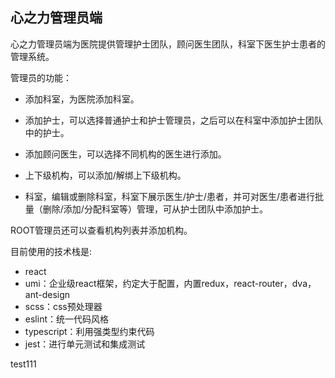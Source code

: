 ## 心之力管理员端

心之力管理员端为医院提供管理护士团队，顾问医生团队，科室下医生护士患者的管理系统。

管理员的功能：

- 添加科室，为医院添加科室。

- 添加护士，可以选择普通护士和护士管理员，之后可以在科室中添加护士团队中的护士。
- 添加顾问医生，可以选择不同机构的医生进行添加。
- 上下级机构，可以添加/解绑上下级机构。
- 科室，编辑或删除科室，科室下展示医生/护士/患者，并可对医生/患者进行批量（删除/添加/分配科室等）管理，可从护士团队中添加护士。

ROOT管理员还可以查看机构列表并添加机构。

目前使用的技术栈是:
- react
- umi：企业级react框架，约定大于配置，内置redux，react-router，dva，ant-design
- scss：css预处理器
- eslint：统一代码风格
- typescript：利用强类型约束代码
- jest：进行单元测试和集成测试

test111
